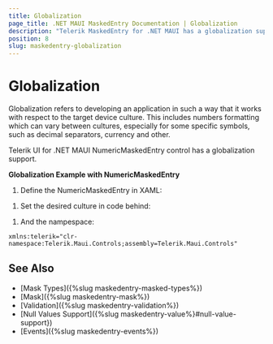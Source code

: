 ```yaml
---
title: Globalization
page_title: .NET MAUI MaskedEntry Documentation | Globalization
description: "Telerik MaskedEntry for .NET MAUI has a globalization support"
position: 8
slug: maskedentry-globalization
---
```


# Globalization

Globalization refers to developing an application in such a way that it works with respect to the target device culture. This includes numbers formatting which can vary between cultures, especially for some specific symbols, such as decimal separators, currency and other.

Telerik UI for .NET MAUI NumericMaskedEntry control has a globalization support. 

**Globalization Example with NumericMaskedEntry**

1. Define the NumericMaskedEntry in XAML:

 <snippet id='numericmaskedentry-globalization-xaml' />

1. Set the desired culture in code behind:

 <snippet id='numericmaskedentry-globalization' />

1. And the nampespace:

 ```XAML
xmlns:telerik="clr-namespace:Telerik.Maui.Controls;assembly=Telerik.Maui.Controls"
 ```

## See Also

- [Mask Types]({%slug maskedentry-masked-types%})
- [Mask]({%slug maskedentry-mask%})
- [Validation]({%slug maskedentry-validation%})
- [Null Values Support]({%slug maskedentry-value%}#null-value-support})
- [Events]({%slug maskedentry-events%})
